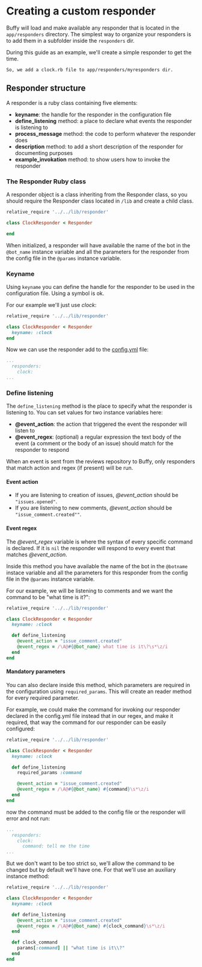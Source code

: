 Creating a custom responder
===========================

Buffy will load and make available any responder that is located in the `app/responders` directory. The simplest way to organize your responders is to add them in a subfolder inside the `responders` dir.


During this guide as an example, we'll create a simple responder to get the time.
```text
So, we add a clock.rb file to app/responders/myresponders dir.
```

## Responder structure
A responder is a ruby class containing five elements:
* **keyname**: the handle for the responder in the configuration file
* **define_listening** method: a place to declare what events the responder is listening to
* **process_message** method: the code to perform whatever the responder does
* **description** method: to add a short description of the responder for documenting purposes
* **example_invokation** method: to show users how to invoke the responder

### The Responder Ruby class
A responder object is a class inheriting from the Responder class, so you should require the Responder class located in `/lib` and create a child class.


```ruby
relative_require '../../lib/responder'

class ClockResponder < Responder

end
```

When initialized, a responder will have available the name of the bot in the `@bot_name` instance variable and all the parameters for the responder from the config file in the `@params` instance variable.

### Keyname

Using `keyname` you can define the handle for the responder to be used in the configuration file. Using a symbol is ok.

For our example we'll just use _clock_:

```ruby
relative_require '../../lib/responder'

class ClockResponder < Responder
  keyname: :clock
end
```
Now we can use the responder add to the [config.yml](./configuration) file:
```yaml
...
  responders:
    clock:
...
```

### Define listening

The `define_listening` method is the place to specify what the responder is listening to.
You can set values for two instance variables here:
* **@event_action**: the action that triggered the event the responder will listen to
* **@event_regex**: (optional) a regular expression the text body of the event (a comment or the body of an issue) should match for the responder to respond

When an event is sent from the reviews repository to Buffy, only responders that match action and regex (if present) will be run.

#### Event action
* If you are listening to creation of issues, _@event_action_ should be `"issues.opened"`.
* If you are listening to new comments, _@event_action_ should be `"issue_comment.created""`.

#### Event regex
The _@event_regex_ variable is where the syntax of every specific command is declared. If it is `nil` the responder will respond to every event that matches _@event_action_.

Inside this method you have available the name of the bot in the `@botname` instace variable and all the parameters for this responder from the config file in the `@params` instance variable.

For our example, we will be listening to comments and we want the command to be "what time is it?":
```ruby
relative_require '../../lib/responder'

class ClockResponder < Responder
  keyname: :clock

  def define_listening
    @event_action = "issue_comment.created"
    @event_regex = /\A@#{@bot_name} what time is it\?\s*\z/i
  end
end
```

#### Mandatory parameters
You can also declare inside this method, which parameters are required in the configuration using `required_params`. This will create an reader method for every required parameter.

For example, we could make the command for invoking our responder declared in the config.yml file instead that in our regex, and make it required, that way the command for our responder can be easily configured:
```ruby
relative_require '../../lib/responder'

class ClockResponder < Responder
  keyname: :clock

  def define_listening
    required_params :command

    @event_action = "issue_comment.created"
    @event_regex = /\A@#{@bot_name} #{command}\s*\z/i
  end
end
```
now the command must be added to the config file or the responder will error and not run:
```yaml
...
  responders:
    clock:
      command: tell me the time
...
````

But we don't want to be too strict so, we'll allow the command to be changed but by default we'll have one. For that we'll use an auxiliary instance method:

```ruby
relative_require '../../lib/responder'

class ClockResponder < Responder
  keyname: :clock

  def define_listening
    @event_action = "issue_comment.created"
    @event_regex = /\A@#{@bot_name} #{clock_command}\s*\z/i
  end

  def clock_command
    params[:command] || "what time is it\\?"
  end
end
```



